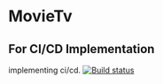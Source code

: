 # MovieTv
## For CI/CD Implementation
implementing ci/cd.
[![Build status](https://build.appcenter.ms/v0.1/apps/eac0694c-2494-4e6b-8e6b-c4e96869e93f/branches/dev/badge)](https://appcenter.ms)
